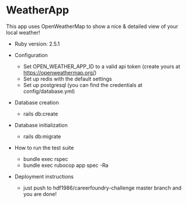 # WeatherApp

This app uses OpenWeatherMap to show a nice & detailed view of your local weather!

- Ruby version: 2.5.1

- Configuration
  - Set OPEN_WEATHER_APP_ID to a valid api token (create yours at https://openweathermap.org/)
  - Set up redis with the default settings
  - Set up postgresql (you can find the credentials at config/database.yml)

- Database creation
  - rails db:create

- Database initialization
  - rails db:migrate

- How to run the test suite
  - bundle exec rspec
  - bundle exec rubocop app spec -Ra

- Deployment instructions
  - just push to hdf1986/careerfoundry-challenge master branch and you are done!
